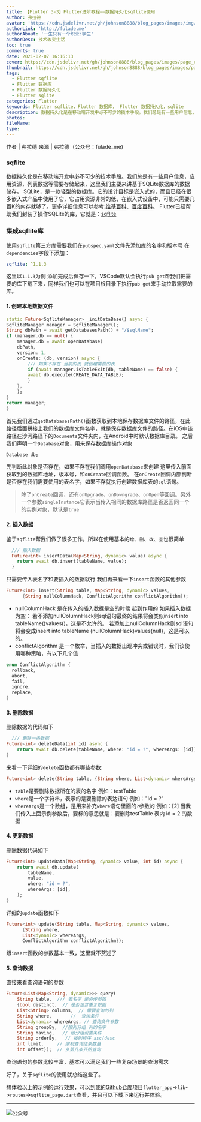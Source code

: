 ```yaml
---
title: 【Flutter 3-3】Flutter进阶教程——数据持久化sqflite使用
author: 弗拉德
avatar: 'https://cdn.jsdelivr.net/gh/johnson8888/blog_pages/images/img/avatar.jpg'
authorLink: 'http://fulade.me'
authorAbout: '一生只有一个职业:学生'
authorDesc: 技术改变生活
toc: true
comments: true
date: 2021-02-07 16:16:13
cover: https://cdn.jsdelivr.net/gh/johnson8888/blog_pages/images/page_conver_flutter_blue.jpeg
thumbnail: https://cdn.jsdelivr.net/gh/johnson8888/blog_pages/images/page_conver_flutter_blue.jpeg
tags:
  - Flutter sqflite
  - Flutter 数据库
  - Flutter 数据持久化
  - Flutter sqlite
categories: Flutter
keywords: Flutter sqflite，Flutter 数据库， Flutter 数据持久化，sqlite
description: 数据持久化是在移动端开发中必不可少的技术手段。我们总是有一些用户信息，应用资源，列表数据等需要存储起来，这里我们主要来讲基于SQLite数据库的数据储存。
photos:
fileName:
type:
---
```


作者 | 弗拉德
来源 | 弗拉德（公众号：fulade_me)


### sqflite
数据持久化是在移动端开发中必不可少的技术手段。我们总是有一些用户信息，应用资源，列表数据等需要存储起来，这里我们主要来讲基于SQLite数据库的数据储存。
SQLite，是一款轻型的数据库。它的设计目标是嵌入式的，而且已经在很多嵌入式产品中使用了它，它占用资源非常的低，在嵌入式设备中，可能只需要几百K的内存就够了。更多详细信息可以参考:[维基百科](https://zh.wikipedia.org/wiki/SQLite)、[百度百科](https://baike.baidu.com/item/SQLite)。
Flutter已经帮助我们封装了操作SQLite的库，它就是：[sqflite](https://pub.dev/packages/sqflite)


### 集成sqflite库
使用`sqflite`第三方库需要我们在`pubspec.yaml`文件先添加库的名字和版本号
在`dependencies`字段下添加：
``` yaml
sqflite: ^1.1.3
```
这里以`1.1.3`为例
添加完成后保存一下，VSCode默认会执行`pub get`帮我们把需要的库下载下来，同样我们也可以在项目根目录下执行`pub get`来手动拉取需要的库。

#### 1. 创建本地数据文件
``` dart
static Future<SqfliteManager> _initDataBase() async {
SqfliteManager manager = SqfliteManager();
String dbPath = await getDatabasesPath() + "/$sqlName";
if (manager.db == null) {
    manager.db = await openDatabase(
    dbPath,
    version: 1,
    onCreate: (db, version) async {
        /// 如果不存在 当前的表 就创建需要的表
        if (await manager.isTableExit(db, tableName) == false) {
        await db.execute(CREATE_DATA_TABLE);
        }
    },
    );
}
return manager;
}
```
首先我们通过`getDatabasesPath()`函数获取到本地保存数据库文件的路径，在此路径后面拼接上我们的数据库文件名字，就是保存数据库文件的路径。在iOS中该路径在沙河路径下的`Documents`文件夹内，在Android中时默认数据库目录。
之后我们声明一个`Database`对象，用来保存数据库操作对象
``` dart
Database db;
```
先判断此对象是否存在，如果不存在我们调用`openDatabase`来创建
这里传入前面获取到的数据库地址，版本号，和`onCreate`回调函数。
在`onCreate`回调内部判断是否存在我们需要使用的表名字，如果不存就执行创建数据库表的`sql`语句。

> 除了`onCreate`回调，还有`onUpgrade`、`onDowngrade`、`onOpen`等回调。另外一个参数`singleInstance`它表示当传入相同的数据库路径是否返回同一个的实例对象，默认是`true`

#### 2. 插入数据
鉴于`sqflite`帮我们做了很多工作，所以在使用基本的`增`、`删`、`改`、`查`也很简单
``` dart
  /// 插入数据
  Future<int> insertData(Map<String, dynamic> value) async {
    return await db.insert(tableName, value);
  }
```
只需要传入表名字和要插入的数据就行
我们再来看一下`insert`函数的其他参数
``` dart
Future<int> insert(String table, Map<String, dynamic> values,
      {String nullColumnHack, ConflictAlgorithm conflictAlgorithm});
```
- nullColumnHack 是在传入的插入数据是空的时候 起到作用的
如果插入数据为空：
若不添加nullColumnHack则sql语句最终的结果将会类似insert into tableName()values()，这是不允许的。
若添加上nullColumnHack则sql语句将会变成insert into tableName (nullColumnHack)values(null)，这是可以的。
- conflictAlgorithm 是一个枚举，当插入的数据出现冲突或错误时，我们该使用哪种策略，有以下几个值
``` dart
enum ConflictAlgorithm {
  rollback,
  abort,
  fail,
  ignore,
  replace,
}
```

#### 3. 删除数据
删除数据的代码如下
``` dart
  /// 删除一条数据
Future<int> deleteData(int id) async {
    return await db.delete(tableName, where: "id = ?", whereArgs: [id]);
}
```
来看一下详细的`delete`函数都有哪些参数:
``` dart
Future<int> delete(String table, {String where, List<dynamic> whereArgs});
```
- `table`是要删除数据所在的表的名字 例如：testTable
- `where`是一个字符串，表示的是要删除的表达语句 例如："id = ?"
- `whereArgs`是一个数组，是用来补充`where`语句里面的`?`参数的 例如：[2]
当我们传入上面示例参数后，要标的意思就是：要删除testTable 表内 id = 2 的数据

#### 4. 更新数据
删除数据代码如下
``` dart
Future<int> updateData(Map<String, dynamic> value, int id) async {
    return await db.update(
        tableName,
        value,
        where: "id = ?",
        whereArgs: [id],
    );
}
```
详细的`update`函数如下
``` dart
Future<int> update(String table, Map<String, dynamic> values,
      {String where,
      List<dynamic> whereArgs,
      ConflictAlgorithm conflictAlgorithm});
```
跟`insert`函数的参数基本一致，这里就不赘述了

#### 5. 查询数据
直接来看查询语句的参数
``` dart
Future<List<Map<String, dynamic>>> query(
    String table,  /// 表名字 是必传参数
    {bool distinct,  // 是否包含重复数据
    List<String> columns,  // 需要查询的列
    String where,       //  查询条件
    List<dynamic> whereArgs, // 查询条件参数
    String groupBy,  //按列分组 列的名字
    String having,   // 给分组设置条件
    String orderBy,   // 按列排序 asc/desc
    int limit,     // 限制查询结果数量
    int offset});  // 从第几条开始查询
```
查询语句的参数比较丰富，基本可以满足我们一些复杂场景的查询需求

好了，关于`sqflite`的使用就总结这些了。

想体验以上的示例的运行效果，可以到[我的Github仓库](https://github.com/Johnson8888/learn_flutter)项目`flutter_app`->`lib`->`routes`->`sqflite_page.dart`查看，并且可以下载下来运行并体验。
***
![公众号](https://cdn.jsdelivr.net/gh/johnson8888/blog_pages/images/page_footer.jpg)
